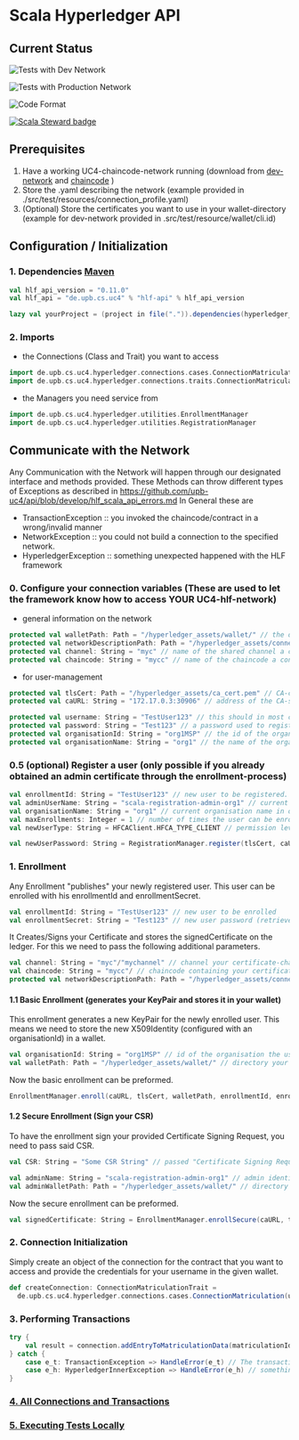 # Scala Hyperledger API

## Current Status
![Tests with Dev Network](https://github.com/upb-uc4/hlf-api/workflows/Hyperledger_Scala_With_Dev_Network/badge.svg)

![Tests with Production Network](https://github.com/upb-uc4/hlf-api/workflows/Hyperledger_Scala_With_Production_Network/badge.svg)

![Code Format](https://github.com/upb-uc4/hlf-api/workflows/Code%20Format%20Check%20Pipeline/badge.svg)

[![Scala Steward badge](https://img.shields.io/badge/Scala_Steward-helping-blue.svg?style=flat&logo=data:image/png;base64,iVBORw0KGgoAAAANSUhEUgAAAA4AAAAQCAMAAAARSr4IAAAAVFBMVEUAAACHjojlOy5NWlrKzcYRKjGFjIbp293YycuLa3pYY2LSqql4f3pCUFTgSjNodYRmcXUsPD/NTTbjRS+2jomhgnzNc223cGvZS0HaSD0XLjbaSjElhIr+AAAAAXRSTlMAQObYZgAAAHlJREFUCNdNyosOwyAIhWHAQS1Vt7a77/3fcxxdmv0xwmckutAR1nkm4ggbyEcg/wWmlGLDAA3oL50xi6fk5ffZ3E2E3QfZDCcCN2YtbEWZt+Drc6u6rlqv7Uk0LdKqqr5rk2UCRXOk0vmQKGfc94nOJyQjouF9H/wCc9gECEYfONoAAAAASUVORK5CYII=)](https://scala-steward.org)

## Prerequisites

1. Have a working UC4-chaincode-network running 
    (download from [dev-network](https://github.com/upb-uc4/hlf-dev-network)
    and  [chaincode](https://github.com/upb-uc4/hlf-chaincode)
    )
2. Store the .yaml describing the network (example provided in ./src/test/resources/connection_profile.yaml)
3. (Optional) Store the certificates you want to use in your wallet-directory (example for dev-network provided in .src/test/resource/wallet/cli.id)

## Configuration / Initialization

### 1. Dependencies [Maven](https://search.maven.org/artifact/de.upb.cs.uc4/hlf-api)
```sbt
val hlf_api_version = "0.11.0"
val hlf_api = "de.upb.cs.uc4" % "hlf-api" % hlf_api_version

lazy val yourProject = (project in file(".")).dependencies(hyperledger_api)
```
### 2. Imports
- the Connections (Class and Trait) you want to access
```scala
import de.upb.cs.uc4.hyperledger.connections.cases.ConnectionMatriculation
import de.upb.cs.uc4.hyperledger.connections.traits.ConnectionMatriculationTrait
```
- the Managers you need service from
```scala
import de.upb.cs.uc4.hyperledger.utilities.EnrollmentManager
import de.upb.cs.uc4.hyperledger.utilities.RegistrationManager
```


## Communicate with the Network

Any Communication with the Network will happen through our designated interface and methods provided.
These Methods can throw different types of Exceptions as described in 
https://github.com/upb-uc4/api/blob/develop/hlf_scala_api_errors.md
In General these are
- TransactionException :: you invoked the chaincode/contract in a wrong/invalid manner
- NetworkException :: you could not build a connection to the specified network.
- HyperledgerException :: something unexpected happened with the HLF framework



### 0. Configure your connection variables (These are used to let the framework know how to access YOUR UC4-hlf-network)
- general information on the network
```scala
protected val walletPath: Path = "/hyperledger_assets/wallet/" // the directory containing your certificates.
protected val networkDescriptionPath: Path = "/hyperledger_assets/connection_profile.yaml" // the file describing the existing network.
protected val channel: String = "myc" // name of the shared channel a connection is requested for.
protected val chaincode: String = "mycc" // name of the chaincode a connection is requested for.
```

- for user-management
```scala
protected val tlsCert: Path = "/hyperledger_assets/ca_cert.pem" // CA-certificate to have your client validate that the Server you are talking to is actually the CA.
protected val caURL: String = "172.17.0.3:30906" // address of the CA-server.

protected val username: String = "TestUser123" // this should in most cases be the name of the .id file in your wallet directory.
protected val password: String = "Test123" // a password used to register a user and receive/set a certificate for said user when enrolling.
protected val organisationId: String = "org1MSP" // the id of the organisation the user belongs to.
protected val organisationName: String = "org1" // the name of the organisation the user belongs to.

```

### 0.5 (optional) Register a user (only possible if you already obtained an admin certificate through the enrollment-process)
```scala
val enrollmentId: String = "TestUser123" // new user to be registered.
val adminUserName: String = "scala-registration-admin-org1" // current existing adminEntity in our production network.
val organisationName: String = "org1" // current organisation name in our production network.
val maxEnrollments: Integer = 1 // number of times the user can be enrolled/re-enrolled with the same username-password combination (default = 1)
val newUserType: String = HFCAClient.HFCA_TYPE_CLIENT // permission level of the new user (default = HFCAClient.HFCA_TYPE_CLIENT)

val newUserPassword: String = RegistrationManager.register(tlsCert, caURL, newUserName, adminUserName, walletPath, organisationName, maxEnrollments)
```

### 1. Enrollment 
Any Enrollment "publishes" your newly registered user.
This user can be enrolled with his enrollmentId and enrollmentSecret.
```scala
val enrollmentId: String = "TestUser123" // new user to be enrolled
val enrollmentSecret: String = "Test123" // new user password (retrieve from registration-process)
```

It Creates/Signs your Certificate and stores the signedCertificate on the ledger.
For this we need to pass the following additional parameters.
```scala
val channel: String = "myc"/"mychannel" // channel your certificate-chaincode is setup for.
val chaincode: String = "mycc"/ // chaincode containing your certificate-contract
protected val networkDescriptionPath: Path = "/hyperledger_assets/connection_profile.yaml" // the file describing the existing network.
```

#### 1.1 Basic Enrollment (generates your KeyPair and stores it in your wallet)
This enrollment generates a new KeyPair for the newly enrolled user.
This means we need to store the new X509Identity (configured with an organisationId) in a wallet.

```scala
val organisationId: String = "org1MSP" // id of the organisation the user belongs to (current production network organisation is "org1MSP")
val walletPath: Path = "/hyperledger_assets/wallet/" // directory your X509Identity will be stored in.
```

Now the basic enrollment can be preformed.
```scala
EnrollmentManager.enroll(caURL, tlsCert, walletPath, enrollmentId, enrollmentSecret, organisationId, channel, chaincode, networkDescriptionPath)
```

#### 1.2 Secure Enrollment (Sign your CSR)
To have the enrollment sign your provided Certificate Signing Request, you need to pass said CSR.
```scala
val CSR: String = "Some CSR String" // passed "Certificate Signing Request".
```

```scala
val adminName: String = "scala-registration-admin-org1" // admin identity used to store the signedCertificate on the Ledger.
val adminWalletPath: Path = "/hyperledger_assets/wallet/" // directory containing your admin certificate.
```

Now the secure enrollment can be preformed.
```scala
val signedCertificate: String = EnrollmentManager.enrollSecure(caURL, tlsCert, enrollmentId, enrollmentSecret, adminName, adminWalletPath, channel, chaincode, networkDescriptionPath)
```

### 2. Connection Initialization
Simply create an object of the connection for the contract that you want to access and provide the credentials for your username in the given wallet.
```scala
def createConnection: ConnectionMatriculationTrait =
  de.upb.cs.uc4.hyperledger.connections.cases.ConnectionMatriculation(username, channel, chaincode, walletPath, networkDescriptionPath)
```


### 3. Performing Transactions
```scala
try {
    val result = connection.addEntryToMatriculationData(matriculationId, fieldOfStudy, semester)
} catch {
    case e_t: TransactionException => HandleError(e_t) // The transaction you have called seems to be invalid. Please refer to e_t.payload for a detailed message.
    case e_h: HyperledgerInnerException => HandleError(e_h) // something seems to have gone wrong with the framework, please submit a bugReport :)
}
```

### [4. All Connections and Transactions](https://github.com/upb-uc4/api/tree/develop/hlf/scala)

### [5. Executing Tests Locally](./src/test/README.md)